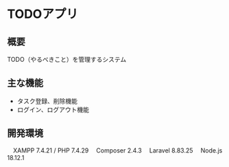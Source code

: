 # TODOアプリ

## 概要
TODO（やるべきこと）を管理するシステム

## 主な機能
- タスク登録、削除機能
- ログイン、ログアウト機能

## 開発環境

&emsp;XAMPP 7.4.21 / PHP 7.4.29
&emsp;Composer 2.4.3
&emsp;Laravel 8.83.25
&emsp;Node.js 18.12.1